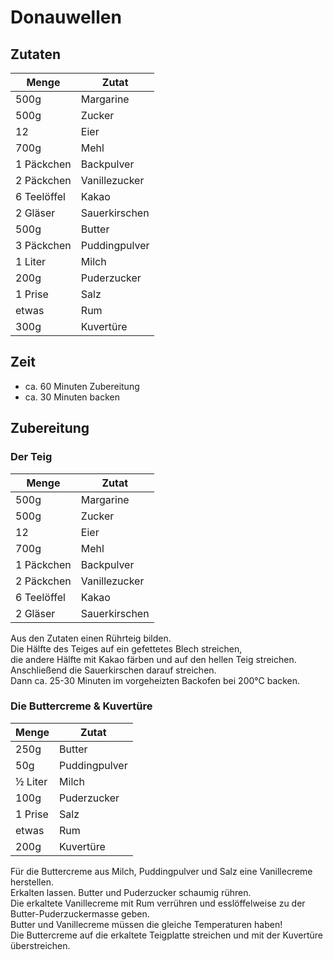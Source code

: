# Donauwellen

## Zutaten

|Menge      |Zutat        |
|-----------|-------------|
|500g       |Margarine    |
|500g       |Zucker       |
|12         |Eier         |
|700g       |Mehl         |
|1 Päckchen |Backpulver   |
|2 Päckchen |Vanillezucker|
|6 Teelöffel|Kakao        |
|2 Gläser   |Sauerkirschen|
|500g       |Butter       |
|3 Päckchen |Puddingpulver|
|1 Liter    |Milch        |
|200g       |Puderzucker  |
|1 Prise    |Salz         |
|etwas      |Rum          |
|300g       |Kuvertüre    |

## Zeit

* ca. 60 Minuten Zubereitung
* ca. 30 Minuten backen

## Zubereitung

### Der Teig

|Menge      |Zutat        |
|-----------|-------------|
|500g       |Margarine    |
|500g       |Zucker       |
|12         |Eier         |
|700g       |Mehl         |
|1 Päckchen |Backpulver   |
|2 Päckchen |Vanillezucker|
|6 Teelöffel|Kakao        |
|2 Gläser   |Sauerkirschen|

Aus den Zutaten einen Rührteig bilden.  
Die Hälfte des Teiges auf ein gefettetes Blech streichen,  
die andere Hälfte mit Kakao färben und auf den hellen Teig streichen.  
Anschließend die Sauerkirschen darauf streichen.  
Dann ca. 25-30 Minuten im vorgeheizten Backofen bei 200°C backen.

### Die Buttercreme & Kuvertüre

|Menge      |Zutat        |
|-----------|-------------|
|250g       |Butter       |
|50g        |Puddingpulver|
|½ Liter    |Milch        |
|100g       |Puderzucker  |
|1 Prise    |Salz         |
|etwas      |Rum          |
|200g       |Kuvertüre    |

Für die Buttercreme aus Milch, Puddingpulver und Salz eine Vanillecreme herstellen.  
Erkalten lassen. Butter und Puderzucker schaumig rühren.  
Die erkaltete Vanillecreme mit Rum verrühren und esslöffelweise zu der Butter-Puderzuckermasse geben.  
Butter und Vanillecreme müssen die gleiche Temperaturen haben!  
Die Buttercreme auf die erkaltete Teigplatte streichen und mit der Kuvertüre überstreichen.
